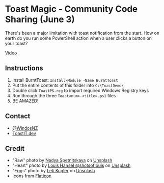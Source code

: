 # Toast Magic - Community Code Sharing (June 3)

There's been a major limitation with toast notification from the start.
How on earth do you run some PowerShell action when a user clicks a button on your toast?

[Video](https://www.youtube.com/watch?v=boNaJv206Tw)

## Instructions

1. Install BurntToast: `Install-Module -Name BurntToast`
1. Put the entire contents of this folder into `C:\ToastDemo\`
1. Double click `ToastPS.reg` to import required Windows Registry keys
1. Run through the three `Toast<num>-<title>.ps1` files
1. BE AMAZED!

## Contact

+ [@WindosNZ](https://twitter.com/WindosNZ)
+ [ToastIT.dev](https://toastit.dev/)

## Credit

+ "Raw" photo by [Nadya Spetnitskaya](https://unsplash.com/@kiboka?utm_source=unsplash&utm_medium=referral&utm_content=creditCopyText) on [Unsplash](https://unsplash.com/s/photos/bread-dough?utm_source=unsplash&utm_medium=referral&utm_content=creditCopyText)
+ "Heart" photo by [Louis Hansel @shotsoflouis](https://unsplash.com/@louishansel?utm_source=unsplash&utm_medium=referral&utm_content=creditCopyText) on [Unsplash](https://unsplash.com/s/photos/toast?utm_source=unsplash&utm_medium=referral&utm_content=creditCopyText)
+ "Eggs" photo by [Leti Kugler](https://unsplash.com/@leti_kugler?utm_source=unsplash&utm_medium=referral&utm_content=creditCopyText) on [Unsplash](https://unsplash.com/s/photos/toast?utm_source=unsplash&utm_medium=referral&utm_content=creditCopyText)
+ Icons from [Flaticon](https://www.flaticon.com/)
